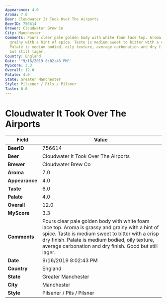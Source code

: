 ```yaml
---
Appearance: 4.0
Aroma: 7.0
Beer: Cloudwater It Took Over The Airports
BeerID: 756614
Brewer: Cloudwater Brew Co
City: Manchester
Comments: Pours clear pale golden body with white foam lace top. Aroma is grassy and
  grainy with a hint of spice. Taste is medium sweet to bitter with a crisp dry finish.
  Palate is medium bodied, oily texture, average carbonation and dry finish. Good
  but still lager.
Country: England
Date: '"9/16/2019 8:02:43 PM"'
MyScore: 3.3
Overall: 12.0
Palate: 4.0
State: Greater Manchester
Style: Pilsener / Pils / Pilsner
Taste: 6.0
---
```


# Cloudwater It Took Over The Airports

| Field         | Value |
|---------------|-------|
| **BeerID** | 756614 |
| **Beer** | Cloudwater It Took Over The Airports |
| **Brewer** | Cloudwater Brew Co |
| **Aroma** | 7.0 |
| **Appearance** | 4.0 |
| **Taste** | 6.0 |
| **Palate** | 4.0 |
| **Overall** | 12.0 |
| **MyScore** | 3.3 |
| **Comments** | Pours clear pale golden body with white foam lace top. Aroma is grassy and grainy with a hint of spice. Taste is medium sweet to bitter with a crisp dry finish. Palate is medium bodied, oily texture, average carbonation and dry finish. Good but still lager. |
| **Date** | 9/16/2019 8:02:43 PM |
| **Country** | England |
| **State** | Greater Manchester |
| **City** | Manchester |
| **Style** | Pilsener / Pils / Pilsner |
